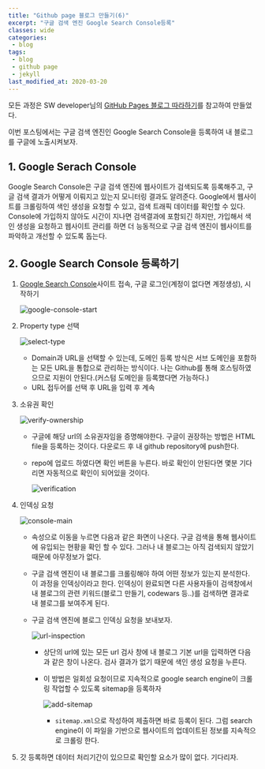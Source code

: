 ```yaml
---
title: "Github page 블로그 만들기(6)"
excerpt: "구글 검색 엔진 Google Search Console등록"
classes: wide
categories:
 - blog
tags:
 - blog
 - github page
 - jekyll
last_modified_at: 2020-03-20
---
```




모든 과정은 SW developer님의 [GitHub Pages 블로그 따라하기](https://devinlife.com/howto/)를 참고하여 만들었다.

이번 포스팅에서는 구글 검색 엔진인 Google Search Console을 등록하여 내 블로그를 구글에 노출시켜보자.

## 1. Google Serach Console

Google Search Console은 구글 검색 엔진에 웹사이트가 검색되도록 등록해주고, 구글 검색 결과가 어떻게 이뤄지고 있는지 모니터링 결과도 알려준다. Google에서 웹사이트를 크롤링하여 색인 생성을 요청할 수 있고, 검색 트래픽 데이터를 확인할 수 있다. Console에 가입하지 않아도 시간이 지나면  검색결과에 포함되긴 하지만, 가입해서 색인 생성을 요청하고 웹사이트 관리를 하면 더 능동적으로 구글 검색 엔진이 웹사이트를 파악하고 개선할 수 있도록 돕는다.



## 2. Google Search Console 등록하기

1. [Google Search Console](https://search.google.com/search-console/about)사이트 접속, 구글 로그인(계정이 없다면 계정생성), 시작하기 

   ![google-console-start]({{site.url}}/assets/images/2020-03-20-making-blog-6.assets/google-console-start.png)

2. Property type 선택

   ![select-type]({{site.url}}/assets/images/2020-03-20-making-blog-6.assets/select-type.png)

   * Domain과 URL을 선택할 수 있는데, 도메인 등록 방식은 서브 도메인을 포함하는 모든 URL을 통합으로 관리하는 방식이다. 나는 Github를 통해 호스팅하였으므로 지원이 안된다.(커스텀 도메인을 등록했다면 가능하다.)
   * URL 접두어를 선택 후 URL을 입력 후 계속

3. 소유권 확인

   ![verify-ownership]({{site.url}}/assets/images/2020-03-20-making-blog-6.assets/verify-ownership.png)

   * 구글에 해당 url의 소유권자임을 증명해야한다. 구글이 권장하는 방법은 HTML file을 등록하는 것이다. 다운로드 후 내 github repository에 push한다.

   * repo에 업로드 하였다면 확인 버튼을 누른다. 바로 확인이 안된다면 몇분 기다리면 자동적으로 확인이 되어있을 것이다.

     ![verification]({{site.url}}/assets/images/2020-03-20-making-blog-6.assets/verification.png)

4. 인덱싱 요청

   ![console-main]({{site.url}}/assets/images/2020-03-20-making-blog-6.assets/console-main.png)

   * 속성으로 이동을 누르면 다음과 같은 화면이 나온다. 구글 검색을 통해 웹사이트에 유입되는 현황을 확인 할 수 있다. 그러나 내 블로그는 아직 검색되지 않았기 때문에 아무정보가 없다.

   * 구글 검색 엔진이 내 블로그를 크롤링해야 하여 어떤 정보가 있는지 분석한다. 이 과정을 인덱싱이라고 한다. 인덱싱이 완료되면 다른 사용자들이 검색창에서 내 블로그의 관련 키워드(블로그 만들기, codewars 등..)를 검색하면 결과로 내 블로그를 보여주게 된다.

   * 구글 검색 엔진에 블로그 인덱싱 요청을 보내보자.

     ![url-inspection]({{site.url}}/assets/images/2020-03-20-making-blog-6.assets/url-inspection.png)

     * 상단의 url에 있는 모든 url 검사 창에 내 블로그 기본 url을 입력하면 다음과 같은 창이 나온다.  검사 결과가 없기 때문에 색인 생성 요청을 누른다.

     * 이 방법은 일회성 요청이므로 지속적으로 google search engine이 크롤링 작업할 수 있도록 sitemap을 등록하자

       ![add-sitemap]({{site.url}}/assets/images/2020-03-20-making-blog-6.assets/add-sitemap.png)

       * `sitemap.xml`으로 작성하여 제출하면 바로 등록이 된다. 그럼 search engine이 이 파일을 기반으로 웹사이트의 업데이트된 정보를 지속적으로 크롤링 한다.

5. 갓 등록하면 데이터 처리기간이 있으므로 확인할 요소가 많이 없다. 기다리자.

